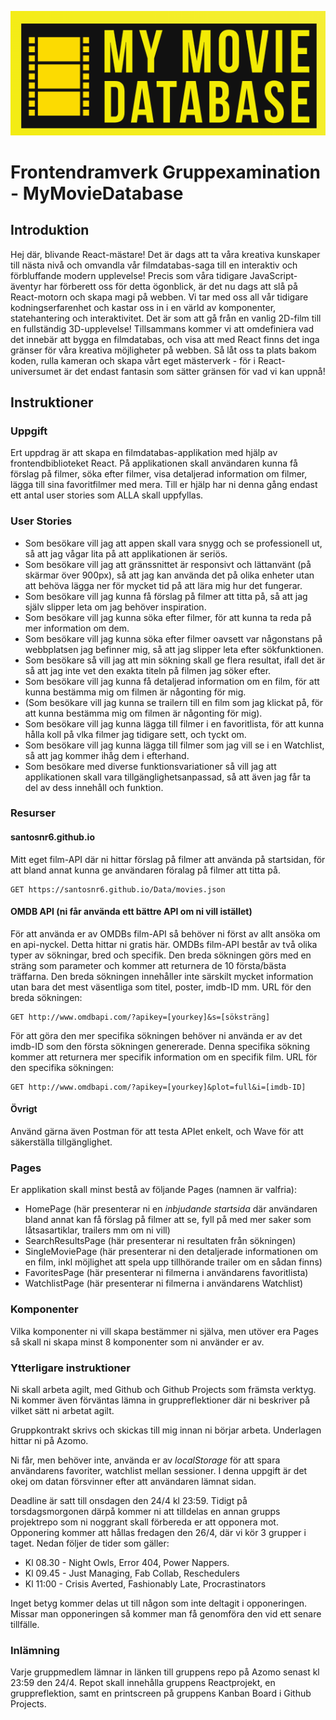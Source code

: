 ![logo](./logo.png)

# Frontendramverk Gruppexamination - MyMovieDatabase

## Introduktion 
Hej där, blivande React-mästare! Det är dags att ta våra kreativa kunskaper till nästa nivå och omvandla vår filmdatabas-saga till en interaktiv och förbluffande modern upplevelse! Precis som våra tidigare JavaScript-äventyr har förberett oss för detta ögonblick, är det nu dags att slå på React-motorn och skapa magi på webben. Vi tar med oss all vår tidigare kodningserfarenhet och kastar oss in i en värld av komponenter, statehantering och interaktivitet. Det är som att gå från en vanlig 2D-film till en fullständig 3D-upplevelse! Tillsammans kommer vi att omdefiniera vad det innebär att bygga en filmdatabas, och visa att med React finns det inga gränser för våra kreativa möjligheter på webben. Så låt oss ta plats bakom koden, rulla kameran och skapa vårt eget mästerverk - för i React-universumet är det endast fantasin som sätter gränsen för vad vi kan uppnå!

## Instruktioner

### Uppgift
Ert uppdrag är att skapa en filmdatabas-applikation med hjälp av frontendbiblioteket React. På applikationen skall användaren kunna få förslag på filmer, söka efter filmer, visa detaljerad information om filmer, lägga till sina favoritfilmer med mera. Till er hjälp har ni denna gång endast ett antal user stories som ALLA skall uppfyllas.

### User Stories
- Som besökare vill jag att appen skall vara snygg och se professionell ut, så att jag vågar lita på att applikationen är seriös.
- Som besökare vill jag att gränssnittet är responsivt och lättanvänt (på skärmar över 900px), så att jag kan använda det på olika enheter utan att behöva lägga ner för mycket tid på att lära mig hur det fungerar.
- Som besökare vill jag kunna få förslag på filmer att titta på, så att jag själv slipper leta om jag behöver inspiration.
- Som besökare vill jag kunna söka efter filmer, för att kunna ta reda på mer information om dem.
- Som besökare vill jag kunna söka efter filmer oavsett var någonstans på webbplatsen jag befinner mig, så att jag slipper leta efter sökfunktionen.
- Som besökare så vill jag att min sökning skall ge flera resultat, ifall det är så att jag inte vet den exakta titeln på filmen jag söker efter.
- Som besökare vill jag kunna få detaljerad information om en film, för att kunna bestämma mig om filmen är någonting för mig.
- (Som besökare vill jag kunna se trailern till en film som jag klickat på, för att kunna bestämma mig om filmen är någonting för mig).
- Som besökare vill jag kunna lägga till filmer i en favoritlista, för att kunna hålla koll på vlka filmer jag tidigare sett, och tyckt om.
- Som besökare vill jag kunna lägga till filmer som jag vill se i en Watchlist, så att jag kommer ihåg dem i efterhand.
- Som besökare med diverse funktionsvariationer så vill jag att applikationen skall vara tillgänglighetsanpassad, så att även jag får ta del av dess innehåll och funktion.

### Resurser

#### santosnr6.github.io
Mitt eget film-API där ni hittar förslag på filmer att använda på startsidan, för att bland annat kunna ge användaren föralag på filmer att titta på.

```
GET https://santosnr6.github.io/Data/movies.json
```

#### OMDB API (ni får använda ett bättre API om ni vill istället)
För att använda er av OMDBs film-API så behöver ni först av allt ansöka om en api-nyckel. Detta hittar ni gratis här. OMDBs film-API består av två olika typer av sökningar, bred och specifik. Den breda sökningen görs med en sträng som parameter och kommer att returnera de 10 första/bästa träffarna. Den breda sökningen innehåller inte särskilt mycket information utan bara det mest väsentliga som titel, poster, imdb-ID mm. URL för den breda sökningen:

```
GET http://www.omdbapi.com/?apikey=[yourkey]&s=[söksträng]
```

För att göra den mer specifika sökningen behöver ni använda er av det imdb-ID som den första sökningen genererade. Denna specifika sökning kommer att returnera mer specifik information om en specifik film. URL för den specifika sökningen:

```
GET http://www.omdbapi.com/?apikey=[yourkey]&plot=full&i=[imdb-ID]
```

#### Övrigt
Använd gärna även Postman för att testa APIet enkelt, och Wave för att säkerställa tillgänglighet.

### Pages
Er applikation skall minst bestå av följande Pages (namnen är valfria):
- HomePage (här presenterar ni en *inbjudande startsida* där användaren bland annat kan få förslag på filmer att se, fyll på med mer saker som låtsasartiklar, trailers mm om ni vill)
- SearchResultsPage (här presenterar ni resultaten från sökningen)
- SingleMoviePage (här presenterar ni den detaljerade informationen om en film, inkl möjlighet att spela upp tillhörande trailer om en sådan finns)
- FavoritesPage (här presenterar ni filmerna i användarens favoritlista)
- WatchlistPage (här presenterar ni filmerna i användarens Watchlist)

### Komponenter
Vilka komponenter ni vill skapa bestämmer ni själva, men utöver era Pages så skall ni skapa minst 8 komponenter som ni använder er av.

### Ytterligare instruktioner
Ni skall arbeta agilt, med Github och Github Projects som främsta verktyg. Ni kommer även förväntas lämna in gruppreflektioner där ni beskriver på vilket sätt ni arbetat agilt. 

Gruppkontrakt skrivs och skickas till mig innan ni börjar arbeta. Underlagen hittar ni på Azomo.

Ni får, men behöver inte, använda er av *localStorage* för att spara användarens favoriter, watchlist mellan sessioner. I denna uppgift är det okej om datan försvinner efter att användaren lämnat sidan. 

Deadline är satt till onsdagen den 24/4 kl 23:59. Tidigt på torsdagsmorgonen därpå kommer ni att tilldelas en annan grupps projektrepo som ni noggrant skall förbereda er att opponera mot. Opponering kommer att hållas fredagen den 26/4, där vi kör 3 grupper i taget. Nedan följer de tider som gäller:
- Kl 08.30 - Night Owls, Error 404, Power Nappers.
- Kl 09.45 - Just Managing, Fab Collab, Reschedulers
- Kl 11:00 - Crisis Averted, Fashionably Late, Procrastinators

Inget betyg kommer delas ut till någon som inte deltagit i opponeringen. Missar man opponeringen så kommer man få genomföra den vid ett senare tillfälle.

### Inlämning
Varje gruppmedlem lämnar in länken till gruppens repo på Azomo senast kl 23:59 den 24/4. Repot skall innehålla gruppens Reactprojekt, en gruppreflektion, samt en printscreen på gruppens Kanban Board i Github Projects.